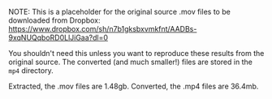 NOTE: This is a placeholder for the original source .mov files to be downloaded from Dropbox:
https://www.dropbox.com/sh/n7b1gksbxvmkfnt/AADBs-9xqNUQqboRD0LlJiGaa?dl=0

You shouldn't need this unless you want to reproduce these results from the original source.  The converted (and much smaller!) files are stored in the `mp4` directory.

Extracted, the .mov files are 1.48gb.  Converted, the .mp4 files are 36.4mb.
